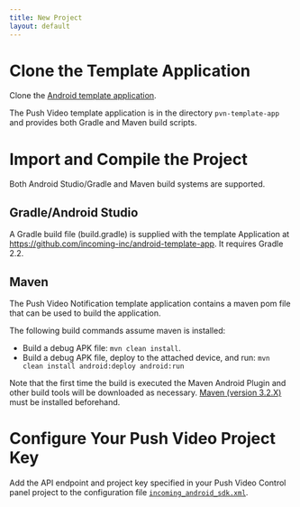 ```yaml
---
title: New Project
layout: default
---
```



# Clone the Template Application

Clone the [Android template application]({{site.github.repository_url}}).

The Push Video template application is in the directory `pvn-template-app` and provides both Gradle and Maven build scripts.

# Import and Compile the Project

Both Android Studio/Gradle and Maven build systems are supported.

## Gradle/Android Studio

A Gradle build file (build.gradle) is supplied with the template Application at https://github.com/incoming-inc/android-template-app. It requires Gradle 2.2.

## Maven

The Push Video Notification template application contains a maven pom file that can be used to build the application.

The following build commands assume maven is installed:
* Build a debug APK file: `mvn clean install`.
* Build a debug APK file, deploy to the attached device, and run: `mvn clean install android:deploy android:run` 

Note that the first time the build is executed the Maven Android Plugin and other build tools will be downloaded as necessary. [Maven (version 3.2.X)](http://maven.apache.org/download.cgi) must be installed beforehand.

# Configure Your Push Video Project Key

Add the API endpoint and project key specified in your Push Video Control panel project to the configuration file [`incoming_android_sdk.xml`]({{site.github.repository_url}}/tree/master/pvn-template-app/res/values/incoming_android_sdk.xml).
